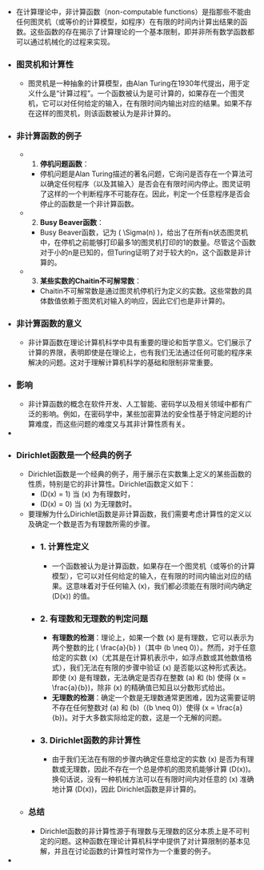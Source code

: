 - 在计算理论中，非计算函数（non-computable functions）是指那些不能由任何图灵机（或等价的计算模型，如程序）在有限的时间内计算出结果的函数。这些函数的存在揭示了计算理论的一个基本限制，即并非所有数学函数都可以通过机械化的过程来实现。
- ### 图灵机和计算性
	- 图灵机是一种抽象的计算模型，由Alan Turing在1930年代提出，用于定义什么是“计算过程”。一个函数被认为是可计算的，如果存在一个图灵机，它可以对任何给定的输入，在有限时间内输出对应的结果。如果不存在这样的图灵机，则该函数被认为是非计算的。
- ### 非计算函数的例子
	- 1. **停机问题函数**：
		- 停机问题是Alan Turing描述的著名问题，它询问是否存在一个算法可以确定任何程序（以及其输入）是否会在有限时间内停止。图灵证明了这样的一个判断程序不可能存在。因此，判定一个任意程序是否会停止的函数是一个非计算函数。
	- 2. **Busy Beaver函数**：
		- Busy Beaver函数，记为 \( \Sigma(n) \)，给出了在所有n状态图灵机中，在停机之前能够打印最多1的图灵机打印的1的数量。尽管这个函数对于小的n是已知的，但Turing证明了对于较大的n，这个函数是非计算的。
	- 3. **某些实数的Chaitin不可解常数**：
		- Chaitin不可解常数是通过图灵机停机行为定义的实数。这些常数的具体数值依赖于图灵机对输入的响应，因此它们也是非计算的。
- ### 非计算函数的意义
	- 非计算函数在理论计算机科学中具有重要的理论和哲学意义。它们展示了计算的界限，表明即使是在理论上，也有我们无法通过任何可能的程序来解决的问题。这对于理解计算机科学的基础和限制非常重要。
- ### 影响
	- 非计算函数的概念在软件开发、人工智能、密码学以及相关领域中都有广泛的影响。例如，在密码学中，某些加密算法的安全性基于特定问题的计算难度，而这些问题的难度又与其非计算性质有关。
-
- ### Dirichlet函数是一个经典的例子
	- Dirichlet函数是一个经典的例子，用于展示在实数集上定义的某些函数的性质，特别是它的非计算性。Dirichlet函数定义如下：
		- \(D(x) = 1\) 当 \(x\) 为有理数时，
		- \(D(x) = 0\) 当 \(x\) 为无理数时。
	- 要理解为什么Dirichlet函数是非计算函数，我们需要考虑计算性的定义以及确定一个数是否为有理数所需的步骤。
		- ### 1. 计算性定义
			- 一个函数被认为是计算函数，如果存在一个图灵机（或等价的计算模型），它可以对任何给定的输入，在有限的时间内输出对应的结果。这意味着对于任何输入 \(x\)，我们都必须能在有限时间内确定 \(D(x)\) 的值。
		- ### 2. 有理数和无理数的判定问题
			- **有理数的检测**：理论上，如果一个数 \(x\) 是有理数，它可以表示为两个整数的比 \( \frac{a}{b} \)（其中 \(b \neq 0\)）。然而，对于任意给定的实数 \(x\)（尤其是在计算机表示中，如浮点数或其他数值格式），我们无法在有限的步骤中验证 \(x\) 是否能以这种形式表达。即使 \(x\) 是有理数，无法确定是否存在整数 \(a\) 和 \(b\) 使得 \(x = \frac{a}{b}\)，除非 \(x\) 的精确值已知且以分数形式给出。
			- **无理数的检测**：确定一个数是无理数通常更困难，因为这需要证明不存在任何整数对 \(a\) 和 \(b\)（\(b \neq 0\)）使得 \(x = \frac{a}{b}\)。对于大多数实际给定的数，这是一个无解的问题。
		- ### 3. Dirichlet函数的非计算性
			- 由于我们无法在有限的步骤内确定任意给定的实数 \(x\) 是否为有理数或无理数，因此不存在一个总是停机的图灵机能够计算 \(D(x)\)。换句话说，没有一种机械方法可以在有限时间内对任意的 \(x\) 准确地计算 \(D(x)\)，因此 Dirichlet函数是非计算的。
	- ### 总结
		- Dirichlet函数的非计算性源于有理数与无理数的区分本质上是不可判定的问题。这种函数在理论计算机科学中提供了对计算限制的基本见解，并且在讨论函数的计算性时常作为一个重要的例子。
-